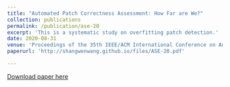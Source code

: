 ```yaml
---
title: "Automated Patch Correctness Assessment: How Far are We?"
collection: publications
permalink: /publication/ase-20
excerpt: 'This is a systematic study on overfitting patch detection.'
date: 2020-08-31
venue: 'Proceedings of the 35th IEEE/ACM International Conference on Automated Software Engineering (ASE'20, CCF-A)'
paperurl: 'http://shangwenwang.github.io/files/ASE-20.pdf'

---
```


[Download paper here](http://shangwenwang.github.io/files/ASE-20.pdf)
